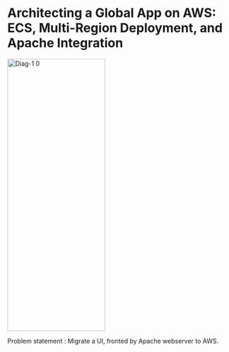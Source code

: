 # Architecting a Global App on AWS: ECS, Multi-Region Deployment, and Apache Integration



<img width="221" height="616" alt="Diag-1 0" src="https://github.com/user-attachments/assets/de4b44ac-72af-46f0-8637-501b8437917d" />

Problem statement : Migrate a UI, fronted by Apache webserver to AWS. 
